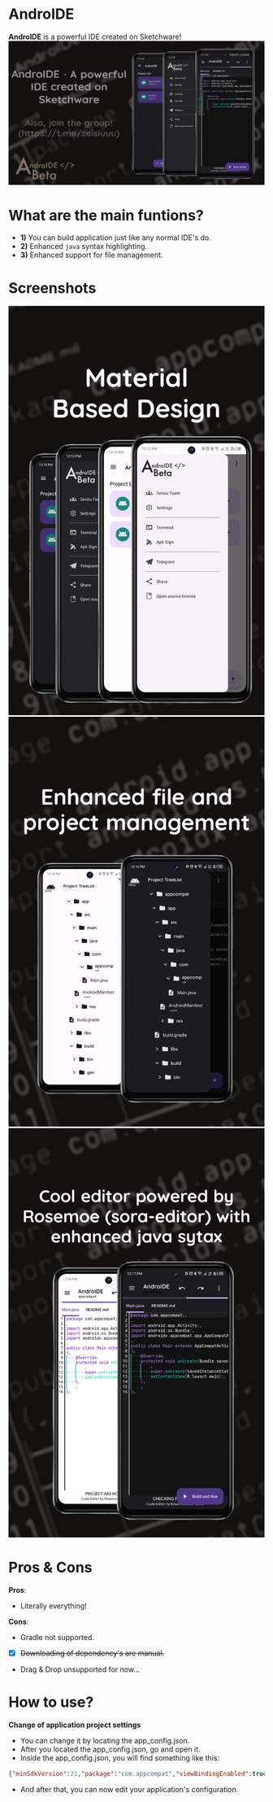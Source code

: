 # AndroIDE
**AndroIDE** is a powerful IDE created on Sketchware!
![Introduction](screenshot1.png)

# What are the main funtions?
- **1)** You can build application just like any normal IDE's do.
- **2)** Enhanced `java` syntax highlighting.
- **3)** Enhanced support for file management.

# Screenshots
![images](screenshot2.png)  
![images](screenshot3.png)  
![images](screenshot4.png)  


# Pros & Cons
**Pros**: 
- Literally everything!

**Cons**:
- Gradle not supported.
-[x] ~~Downloading of dependency's are manual.~~
- Drag & Drop unsupported for now...

# How to use?
**Change of application project settings**
- You can change it by locating the app_config.json.
- After you located the app_config.json, go and open it.
- Inside the app_config.json, you will find something like this:
```JSON
{"minSdkVersion":21,"package":"com.appcompat","viewBindingEnabled":true,"libraries":"[]","useR8":true,"targetSdkVersion":29,"versionName":"1.0","versionCode":1,"zipAlignEnabled":true}
```
- And after that, you can now edit your application's configuration.

